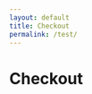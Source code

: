 ```yaml
---
layout: default
title: Checkout
permalink: /test/
---
```


# Checkout


<!DOCTYPE html>
<html lang="en">
<head>
  <meta charset="UTF-8">
  <meta name="viewport" content="width=device-width, initial-scale=1.0">
  <title>Append to Orders on GitHub</title>
  <style>
  <body>
  <h1>Append Orders to GitHub File</h1>
  <form id="updateForm">
    <label for="orders">New Order Data (JSON Format):</label>
    <textarea id="orders" rows="10" required>
{
  "order_id": "67890",
  "customer": "Jane Smith",
  "items": [
    {"item": "Orange", "quantity": 5},
    {"item": "Grapes", "quantity": 1}
  ],
  "total": 15.75
}
    </textarea>
    <label for="token">GitHub Personal Access Token:</label>
    <input type="password" id="token" placeholder="Enter your GitHub token" required>
    <label for="username">GitHub Username:</label>
    <input type="text" id="username" placeholder="Enter your GitHub username" required>
    <label for="repo">Repository Name:</label>
    <input type="text" id="repo" placeholder="Enter your repository name" required>
    <label for="path">File Path (e.g., orders.json):</label>
    <input type="text" id="path" placeholder="Enter the file path" value="orders.json" required>
    <button type="submit">Update File</button>
  </form>
  <p id="response" class=""></p>

  <script>
    document.getElementById("updateForm").addEventListener("submit", async (e) => {
      e.preventDefault();

      const newOrder = JSON.parse(document.getElementById("orders").value);
      const token = document.getElementById("token").value;
      const username = document.getElementById("username").value;
      const repo = document.getElementById("repo").value;
      const path = document.getElementById("path").value;
      const responseMessage = document.getElementById("response");

      responseMessage.textContent = ""; // Clear previous messages
      responseMessage.className = "";

      try {
        // Step 1: Get the current file's contents and SHA
        const fileUrl = https://api.github.com/repos/${username}/${repo}/contents/${path};
        const headers = {
          Authorization: token ${token},
          Accept: "application/vnd.github.v3+json"
        };

        const fileResponse = await fetch(fileUrl, { headers });
        const fileData = await fileResponse.json();

        if (!fileResponse.ok) {
          throw new Error(
            Error fetching file: ${fileData.message || fileResponse.statusText}
          );
        }

        const currentContent = JSON.parse(
          decodeURIComponent(escape(atob(fileData.content))) // Decode Base64 content
        );

        // Step 2: Append the new order to the existing orders
        const updatedContent = Array.isArray(currentContent)
          ? [...currentContent, newOrder] // If the file is an array, append
          : [currentContent, newOrder]; // If it's an object, make it an array

        // Step 3: Update the file on GitHub
        const updateResponse = await fetch(fileUrl, {
          method: "PUT",
          headers,
          body: JSON.stringify({
            message: Appending new order to ${path},
            content: btoa(unescape(encodeURIComponent(JSON.stringify(updatedContent, null, 2)))), // Encode updated content to Base64
            sha: fileData.sha // Include current file SHA
          })
        });

        const updateData = await updateResponse.json();

        if (!updateResponse.ok) {
          throw new Error(
            Error updating file: ${updateData.message || updateResponse.statusText}
          );
        }

        responseMessage.textContent = "Order added successfully!";
        responseMessage.className = "success";
      } catch (error) {
        responseMessage.textContent = Failed: ${error.message};
        responseMessage.className = "error";
      }
    });
  </script>
</body>
</html>
